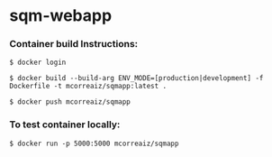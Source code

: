 # sqm-webapp



### Container build Instructions:
```
$ docker login

$ docker build --build-arg ENV_MODE=[production|development] -f Dockerfile -t mcorreaiz/sqmapp:latest .

$ docker push mcorreaiz/sqmapp
```
  

### To test container locally:

`$ docker run -p 5000:5000 mcorreaiz/sqmapp`